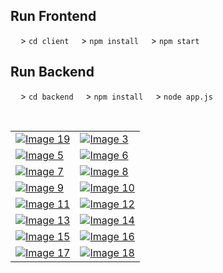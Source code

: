 ## Run Frontend
&nbsp;&nbsp;&nbsp;&nbsp;> <code>cd client</code>
&nbsp;&nbsp;&nbsp;&nbsp;> <code>npm install</code>
&nbsp;&nbsp;&nbsp;&nbsp;> <code>npm start</code>       

## Run Backend
&nbsp;&nbsp;&nbsp;&nbsp;> <code>cd backend</code>
&nbsp;&nbsp;&nbsp;&nbsp;> <code>npm install</code>
&nbsp;&nbsp;&nbsp;&nbsp;> <code>node app.js</code>       

<br/>

<div style="text-align:center;">

|  |  |
| --- | --- |
| [![Image 19](https://github.com/saswatapain17/blood-save-life-frontend/tree/main/ss/19.png)](https://github.com/saswatapain17/blood-save-life-frontend/tree/main/ss/19.png) | [![Image 3](https://github.com/saswatapain17/blood-save-life-frontend/tree/main/ss/3.png)](https://github.com/saswatapain17/blood-save-life-frontend/tree/main/ss/3.png) | 
| [![Image 5](https://github.com/saswatapain17/blood-save-life-frontend/tree/main/ss/5.png)](https://github.com/saswatapain17/blood-save-life-frontend/tree/main/ss/5.png) | [![Image 6](https://github.com/saswatapain17/blood-save-life-frontend/tree/main/ss/6.png)](https://github.com/saswatapain17/blood-save-life-frontend/tree/main/ss/6.png) |
| [![Image 7](https://github.com/saswatapain17/blood-save-life-frontend/tree/main/ss/7.png)](https://github.com/saswatapain17/blood-save-life-frontend/tree/main/ss/7.png) | [![Image 8](https://github.com/saswatapain17/blood-save-life-frontend/tree/main/ss/8.png)](https://github.com/saswatapain17/blood-save-life-frontend/tree/main/ss/8.png) |
| [![Image 9](https://github.com/saswatapain17/blood-save-life-frontend/tree/main/ss/9.png)](https://github.com/saswatapain17/blood-save-life-frontend/tree/main/ss/9.png) | [![Image 10](https://github.com/saswatapain17/blood-save-life-frontend/tree/main/ss/10.png)](https://github.com/saswatapain17/blood-save-life-frontend/tree/main/ss/10.png) |
| [![Image 11](https://github.com/saswatapain17/blood-save-life-frontend/tree/main/ss/11.png)](https://github.com/saswatapain17/blood-save-life-frontend/tree/main/ss/11.png) | [![Image 12](https://github.com/saswatapain17/blood-save-life-frontend/tree/main/ss/12.png)](https://github.com/saswatapain17/blood-save-life-frontend/tree/main/ss/12.png) |
| [![Image 13](https://github.com/saswatapain17/blood-save-life-frontend/tree/main/ss/13.png)](https://github.com/saswatapain17/blood-save-life-frontend/tree/main/ss/13.png) | [![Image 14](https://github.com/saswatapain17/blood-save-life-frontend/tree/main/ss/14.png)](https://github.com/saswatapain17/blood-save-life-frontend/tree/main/ss/14.png) |
| [![Image 15](https://github.com/saswatapain17/blood-save-life-frontend/tree/main/ss/15.png)](https://github.com/saswatapain17/blood-save-life-frontend/tree/main/ss/15.png) | [![Image 16](https://github.com/saswatapain17/blood-save-life-frontend/tree/main/ss/16.png)](https://github.com/saswatapain17/blood-save-life-frontend/tree/main/ss/16.png) |
| [![Image 17](https://github.com/saswatapain17/blood-save-life-frontend/tree/main/ss/17.png)](https://github.com/saswatapain17/blood-save-life-frontend/tree/main/ss/17.png) | [![Image 18](https://github.com/saswatapain17/blood-save-life-frontend/tree/main/ss/18.png)](https://github.com/saswatapain17/blood-save-life-frontend/tree/main/ss/18.png) |

</div>
